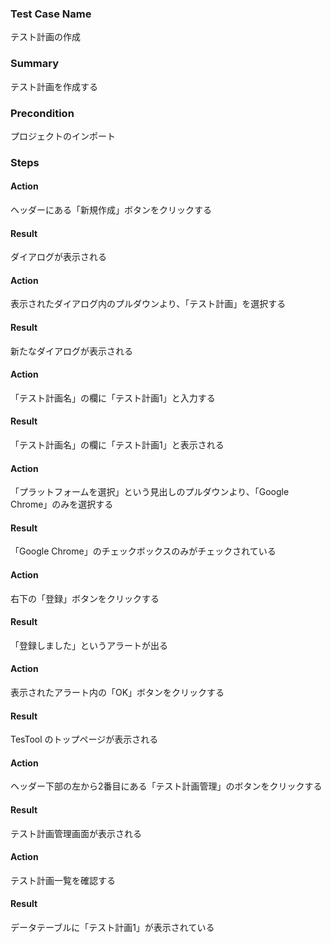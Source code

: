 ### Test Case Name
テスト計画の作成

### Summary
テスト計画を作成する

### Precondition
プロジェクトのインポート

### Steps

#### Action
ヘッダーにある「新規作成」ボタンをクリックする
#### Result
ダイアログが表示される

#### Action
表示されたダイアログ内のプルダウンより、「テスト計画」を選択する
#### Result
新たなダイアログが表示される

#### Action
「テスト計画名」の欄に「テスト計画1」と入力する
#### Result
「テスト計画名」の欄に「テスト計画1」と表示される

#### Action
「プラットフォームを選択」という見出しのプルダウンより、「Google Chrome」のみを選択する
#### Result
「Google Chrome」のチェックボックスのみがチェックされている

#### Action
右下の「登録」ボタンをクリックする
#### Result
「登録しました」というアラートが出る

#### Action
表示されたアラート内の「OK」ボタンをクリックする
#### Result
TesTool のトップページが表示される

#### Action
ヘッダー下部の左から2番目にある「テスト計画管理」のボタンをクリックする
#### Result
テスト計画管理画面が表示される

#### Action
テスト計画一覧を確認する
#### Result
データテーブルに「テスト計画1」が表示されている
